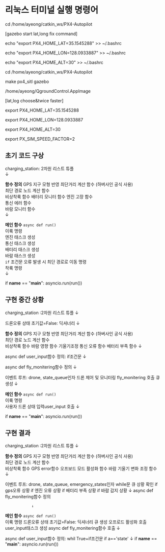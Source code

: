 # 리눅스 터미널 실행 명령어

cd /home/ayeong/catkin_ws/PX4-Autopilot

[gazebo start lat,long fix command]

echo "export PX4_HOME_LAT=35.1545288" >> ~/.bashrc

echo "export PX4_HOME_LON=128.0933887" >> ~/.bashrc

echo "export PX4_HOME_ALT=30" >> ~/.bashrc

cd /home/ayeong/catkin_ws/PX4-Autopilot

make px4_sitl gazebo


/home/ayeong/QgroundControl.AppImage


[lat,log choose&twice faster]

export PX4_HOME_LAT=35.1545288

export PX4_HOME_LON=128.0933887

export PX4_HOME_ALT=30

export PX_SIM_SPEED_FACTOR=2


## 초기 코드 구상
charging_station: 2차원 리스트 튜플  
                ↓ 
                
**함수 정의**
GPS 지구 모형 반영 최단거리 계산 함수 (하버사인 공식 사용)  
최단 경로 노드 계산 함수  
비상착륙 함수 
배터리 모니터 함수 
엔진 고장 함수  
통신 에러 함수  
바람 모니터 함수  
                ↓  
                
**메인 함수** `async def run()`  
이륙 명령  
엔진 태스크 생성  
통신 태스크 생성  
배터리 태스크 생성  
바람 태스크 생성  
`if` 조건문 오류 발생 시 최단 경로로 이동 명령  
착륙 명령  
                ↓ 
                
if __name__ == "__main__":
    asyncio.run(run())


## 구현 중간 상황
charging_station :2차원 리스트 튜플
                ↓ 
                
드론오류 상태 초기값=False: 딕셔너리
                ↓ 
                
  **함수 정의**
GPS 지구 모형 반영 최단거리 계산 함수 (하버사인 공식 사용)  
최단 경로 노드 계산 함수  
비상착륙 함수 
바람 영향 함수
기울기조정
통신 오류 함수
배터리 부족 함수
                ↓ 
                
async def user_input함수 정의: if조건문
                ↓ 
                
async def fly_monitering함수 정의
                ↓ 
                
이벤트 루프: drone, state_queue인자
드론 제어 및 모니터링 fly_monitering 호출
큐 생성
                ↓ 
                
**메인 함수** `async def run()`  
이륙 명령  
사용자 드론 상태 입력user_input 호출
                ↓ 
                
if __name__ == "__main__":
    asyncio.run(run())

## 구현 결과
charging_station :2차원 리스트 튜플
                ↓ 
                
**함수 정의**
GPS 지구 모형 반영 최단거리 계산 함수 (하버사인 공식 사용)  
최단 경로 노드 계산 함수  
비상착륙 함수 
GPS error함수
오프보드 모드 활성화 함수
바람 기울기 변화 조정 함수
                ↓ 
                
이벤트 루프: drone, state_queue, emergency_states인자
while문 큐 상황 확인
if gps오류 상황
if 엔진 오류 상황
if 배터리 부족 상황
if 바람 감지 상황
                ↓
async def fly_monitering함수 정의
                
                ↓      
**메인 함수** `async def run()`  
이륙 명령 
드론오류 상태 초기값=False: 딕셔너리
큐 생성
오프로드 활성화 호출
user_input태스크 생성
async def fly_monitering함수 호출
                ↓ 
                
async def user_input함수 정의: whil True+if조건문
if a=='state'
                ↓ 
 if __name__ == "__main__":
    asyncio.run(run())               
